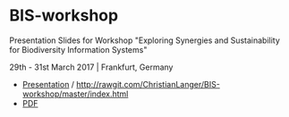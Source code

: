 # BIS-workshop
Presentation Slides for Workshop "Exploring Synergies and Sustainability for Biodiversity Information Systems"

29th - 31st March 2017 | Frankfurt, Germany

* [Presentation](http://rawgit.com/ChristianLanger/BIS-workshop/master/index.html) / http://rawgit.com/ChristianLanger/BIS-workshop/master/index.html
* [PDF](http://rawgit.com/ChristianLanger/BIS-workshop/master/index.pdf)
